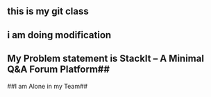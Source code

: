 ## this is my git class ##
## i am doing modification ##
## My Problem statement is StackIt – A Minimal Q&A Forum Platform##
##I am Alone in my Team##
